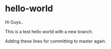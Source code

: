 # hello-world

Hi Guys..

This is a test hello world with a new branch.


Adding these lines for committing to master again.
